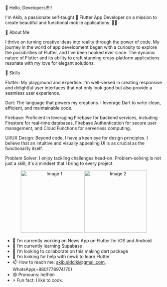 🚀 Hello, Developers!!!!! 

I'm Akib, 
a passionate self-taught 💙 Flutter App Developer on a mission to create beautiful and functional mobile applications. 👨‍💻

🌟 About Me

I thrive on turning creative ideas into reality through the power of code. My journey in the world of app development began with a curiosity to explore the possibilities of Flutter, and I've been hooked ever since. The dynamic nature of Flutter and its ability to craft stunning cross-platform applications resonate with my love for elegant solutions.

🔧 Skills

Flutter: My playground and expertise. I'm well-versed in creating responsive and delightful user interfaces that not only look good but also provide a seamless user experience.

Dart: The language that powers my creations. I leverage Dart to write clean, efficient, and maintainable code.

Firebase: Proficient in leveraging Firebase for backend services, including Firestore for real-time databases, Firebase Authentication for secure user management, and Cloud Functions for serverless computing.

UI/UX Design: Beyond code, I have a keen eye for design principles. I believe that an intuitive and visually appealing UI is as crucial as the functionality itself.

Problem Solver: I enjoy tackling challenges head-on. Problem-solving is not just a skill; it's a mindset that I bring to every project.

<p align="center">
  <img src="https://upload.wikimedia.org/wikipedia/commons/thumb/f/fe/Dart_programming_language_logo.svg/1280px-Dart_programming_language_logo.svg.png" alt="Image 1" height="200"/>
  <img src="https://upload.wikimedia.org/wikipedia/commons/1/17/Google-flutter-logo.png" alt="Image 2" height="200"/>
</p>



- 🔭 I’m currently working on News App on Flutter for iOS and Android
- 🌱 I’m currently learning Supabase
- 👯 I’m looking to collaborate on this making dart package 
- 🤔 I’m looking for help with newb to learn Flutter
- 📫 How to reach me: akib.siddiki@gmail.com, WhatsApp(+8801778974170)
- 😄 Pronouns: he/him
- ⚡ Fun fact: I like to cook. 

